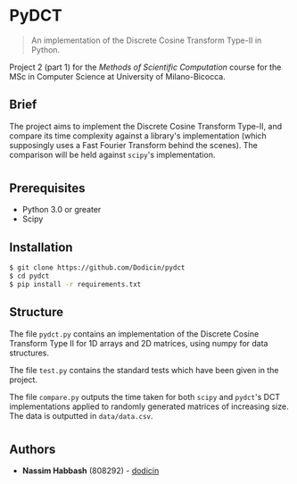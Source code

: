 # PyDCT
> An implementation of the Discrete Cosine Transform Type-II in Python.

Project 2 (part 1) for the *Methods of Scientific Computation* course for the MSc in Computer Science at University of Milano-Bicocca.

## Brief
The project aims to implement the Discrete Cosine Transform Type-II, and compare its time complexity against a library's implementation (which supposingly uses a Fast Fourier Transform behind the scenes). The comparison will be held against `scipy`'s implementation.

#
## Prerequisites

* Python 3.0 or greater
* Scipy

## Installation
```sh
$ git clone https://github.com/Dodicin/pydct
$ cd pydct
$ pip install -r requirements.txt
```

## Structure
The file `pydct.py` contains an implementation of the Discrete Cosine Transform Type II for 1D arrays and 2D matrices, using numpy for data structures.

The file `test.py` contains the standard tests which have been given in the project.

The file `compare.py` outputs the time taken for both `scipy` and `pydct`'s DCT implementations applied to randomly generated matrices of increasing size. The data is outputted in `data/data.csv`.

#
## Authors

* **Nassim Habbash** (808292) - [dodicin](https://github.com/dodicin)
